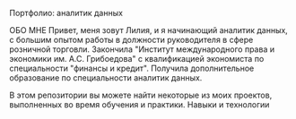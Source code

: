 Портфолио: аналитик данных


ОБО МНЕ
Привет, меня зовут Лилия, и я начинающий аналитик данных, с большим опытом работы в должности руководителя в сфере розничной торговли. Закончила "Институт международного права и экономики им. А.С. Грибоедова" с квалификацией экономиста по специальности "финансы и кредит". Получила дополнительное образование по специальности аналитик данных. 

В этом репозитории вы можете найти некоторые из моих проектов, выполненных во время обучения и практики.
Навыки и технологии


